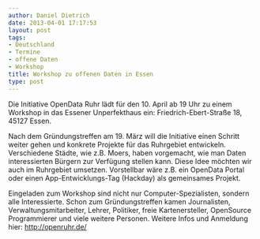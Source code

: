 ```yaml
---
author: Daniel Dietrich
date: 2013-04-01 17:17:53
layout: post
tags:
- Deutschland
- Termine
- offene Daten
- Workshop
title: Workshop zu offenen Daten in Essen
type: post
---
```


Die Initiative OpenData Ruhr lädt für den 10. April ab 19 Uhr zu einem Workshop in das Essener Unperfekthaus ein: Friedrich-Ebert-Straße 18, 45127 Essen.

Nach dem Gründungstreffen am 19. März will die Initiative einen Schritt weiter gehen und konkrete Projekte für das Ruhrgebiet entwickeln. Verschiedene Städte, wie z.B. Moers, haben vorgemacht, wie man Daten interessierten Bürgern zur Verfügung stellen kann. Diese Idee möchten wir auch im Ruhrgebiet umsetzen. Vorstellbar wäre z.B. ein OpenData Portal oder einen App-Entwicklungs-Tag (Hackday) als gemeinsames Projekt.

Eingeladen zum Workshop sind nicht nur Computer-Spezialisten, sondern alle Interessierte. Schon zum Gründungstreffen kamen Journalisten, Verwaltungsmitarbeiter, Lehrer, Politiker, freie Kartenersteller, OpenSource Programmierer und viele weitere Personen. Weitere Infos und Anmeldung hier: <http://openruhr.de/>
